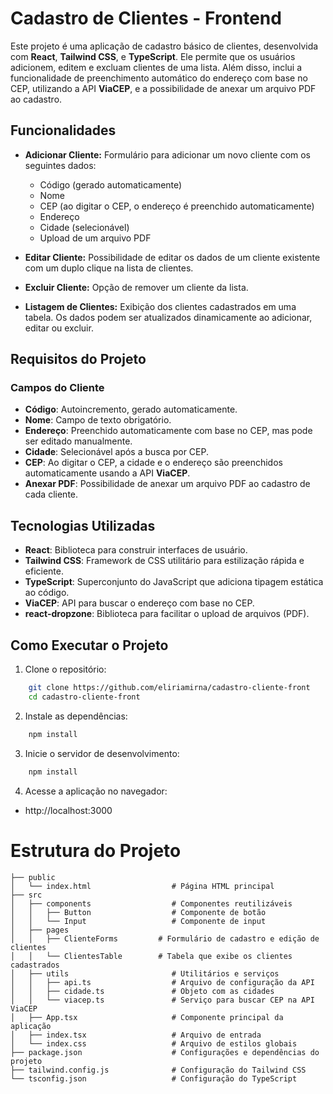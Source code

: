 # Cadastro de Clientes - Frontend

Este projeto é uma aplicação de cadastro básico de clientes, desenvolvida com **React**, **Tailwind CSS**, e **TypeScript**. Ele permite que os usuários adicionem, editem e excluam clientes de uma lista. Além disso, inclui a funcionalidade de preenchimento automático do endereço com base no CEP, utilizando a API **ViaCEP**, e a possibilidade de anexar um arquivo PDF ao cadastro.

## Funcionalidades

- **Adicionar Cliente:** Formulário para adicionar um novo cliente com os seguintes dados:
  - Código (gerado automaticamente)
  - Nome
  - CEP (ao digitar o CEP, o endereço é preenchido automaticamente)
  - Endereço
  - Cidade (selecionável)
  - Upload de um arquivo PDF

- **Editar Cliente:** Possibilidade de editar os dados de um cliente existente com um duplo clique na lista de clientes.

- **Excluir Cliente:** Opção de remover um cliente da lista.

- **Listagem de Clientes:** Exibição dos clientes cadastrados em uma tabela. Os dados podem ser atualizados dinamicamente ao adicionar, editar ou excluir.

## Requisitos do Projeto

### Campos do Cliente
- **Código**: Autoincremento, gerado automaticamente.
- **Nome**: Campo de texto obrigatório.
- **Endereço**: Preenchido automaticamente com base no CEP, mas pode ser editado manualmente.
- **Cidade**: Selecionável após a busca por CEP.
- **CEP**: Ao digitar o CEP, a cidade e o endereço são preenchidos automaticamente usando a API **ViaCEP**.
- **Anexar PDF**: Possibilidade de anexar um arquivo PDF ao cadastro de cada cliente.

## Tecnologias Utilizadas

- **React**: Biblioteca para construir interfaces de usuário.
- **Tailwind CSS**: Framework de CSS utilitário para estilização rápida e eficiente.
- **TypeScript**: Superconjunto do JavaScript que adiciona tipagem estática ao código.
- **ViaCEP**: API para buscar o endereço com base no CEP.
- **react-dropzone**: Biblioteca para facilitar o upload de arquivos (PDF).

## Como Executar o Projeto

1. Clone o repositório:

```bash
    git clone https://github.com/eliriamirna/cadastro-cliente-front
    cd cadastro-cliente-front
```

2. Instale as dependências:

```bash
    npm install
```

3. Inicie o servidor de desenvolvimento:

```bash
    npm install
```

4. Acesse a aplicação no navegador:

- http://localhost:3000

# Estrutura do Projeto

```
├── public
│   └── index.html                  # Página HTML principal
├── src
│   ├── components                  # Componentes reutilizáveis
│   │   ├── Button                  # Componente de botão
│   │   └── Input                   # Componente de input
│   ├── pages
│   │   ├── ClienteForms         # Formulário de cadastro e edição de clientes
│   │   └── ClientesTable        # Tabela que exibe os clientes cadastrados
│   ├── utils                       # Utilitários e serviços
│   │   ├── api.ts                  # Arquivo de configuração da API
│   │   ├── cidade.ts               # Objeto com as cidades
│   │   └── viacep.ts               # Serviço para buscar CEP na API ViaCEP
│   ├── App.tsx                     # Componente principal da aplicação
│   ├── index.tsx                   # Arquivo de entrada
│   └── index.css                   # Arquivo de estilos globais
├── package.json                    # Configurações e dependências do projeto
├── tailwind.config.js              # Configuração do Tailwind CSS
└── tsconfig.json                   # Configuração do TypeScript
```
